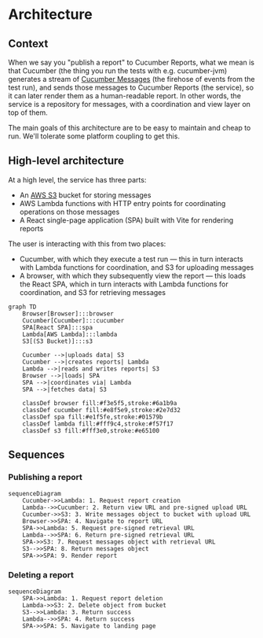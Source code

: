 # Architecture

## Context

When we say you "publish a report" to Cucumber Reports, what we mean is that Cucumber (the thing you run the tests with e.g. cucumber-jvm) generates a stream of [Cucumber Messages](https://github.com/cucumber/messages) (the firehose of events from the test run), and sends those messages to Cucumber Reports (the service), so it can later render them as a human-readable report. In other words, the service is a repository for messages, with a coordination and view layer on top of them.

The main goals of this architecture are to be easy to maintain and cheap to run. We'll tolerate some platform coupling to get this.

## High-level architecture

At a high level, the service has three parts:

- An [AWS S3](https://aws.amazon.com/s3/) bucket for storing messages
- AWS Lambda functions with HTTP entry points for coordinating operations on those messages
- A React single-page application (SPA) built with Vite for rendering reports

The user is interacting with this from two places:

- Cucumber, with which they execute a test run — this in turn interacts with Lambda functions for coordination, and S3 for uploading messages
- A browser, with which they subsequently view the report — this loads the React SPA, which in turn interacts with Lambda functions for coordination, and S3 for retrieving messages

```mermaid
graph TD
    Browser[Browser]:::browser
    Cucumber[Cucumber]:::cucumber
    SPA[React SPA]:::spa
    Lambda[AWS Lambda]:::lambda
    S3[(S3 Bucket)]:::s3

    Cucumber -->|uploads data| S3
    Cucumber -->|creates reports| Lambda
    Lambda -->|reads and writes reports| S3
    Browser -->|loads| SPA
    SPA -->|coordinates via| Lambda
    SPA -->|fetches data| S3

    classDef browser fill:#f3e5f5,stroke:#6a1b9a
    classDef cucumber fill:#e8f5e9,stroke:#2e7d32
    classDef spa fill:#e1f5fe,stroke:#01579b
    classDef lambda fill:#fff9c4,stroke:#f57f17
    classDef s3 fill:#fff3e0,stroke:#e65100
```

## Sequences

### Publishing a report

```mermaid
sequenceDiagram
    Cucumber->>Lambda: 1. Request report creation
    Lambda-->>Cucumber: 2. Return view URL and pre-signed upload URL
    Cucumber->>S3: 3. Write messages object to bucket with upload URL
    Browser->>SPA: 4. Navigate to report URL
    SPA->>Lambda: 5. Request pre-signed retrieval URL
    Lambda-->>SPA: 6. Return pre-signed retrieval URL
    SPA->>S3: 7. Request messages object with retrieval URL
    S3-->>SPA: 8. Return messages object
    SPA->>SPA: 9. Render report
```

### Deleting a report

```mermaid
sequenceDiagram
    SPA->>Lambda: 1. Request report deletion
    Lambda->>S3: 2. Delete object from bucket
    S3-->>Lambda: 3. Return success
    Lambda-->>SPA: 4. Return success
    SPA->>SPA: 5. Navigate to landing page
```